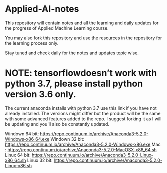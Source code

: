 # Applied-AI-notes
This repository will contain notes and all the learning and daily updates for the progress of Applied Machine Learning course.

You may also fork this repository and use the resources in the repository for the learning process only. 

Stay tuned and check daily for the notes and updates topic wise.

# NOTE: tensorflowdoesn’t work with python 3.7, please install python version 3.6 only.

The current anaconda installs with python 3.7 use this link if you have not already installed. The versions might differ but the product will be the same with some advanced features added to the repo. I suggest forking it as I will be updating and you'll also be constantly updated.

Windown 64 bit: https://repo.continuum.io/archive/Anaconda3-5.2.0-Windows-x86_64.exe
Windown 32 bit: https://repo.continuum.io/archive/Anaconda3-5.2.0-Windows-x86.exe
Mac : https://repo.continuum.io/archive/Anaconda3-5.2.0-MacOSX-x86_64.sh
Linux 64 bit: https://repo.continuum.io/archive/Anaconda3-5.2.0-Linux-x86_64.sh
Linux 32 bit: https://repo.continuum.io/archive/Anaconda3-5.2.0-Linux-x86.sh
